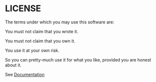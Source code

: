 LICENSE
=======
The terms under which you may use this software are: 

You must not claim that you wrote it.

You must not claim that you own it.

You use it at your own risk.

So you can pretty-much use it for what you like, provided you are honest about it. 

See [Documentation](Docs/index.html)
 
